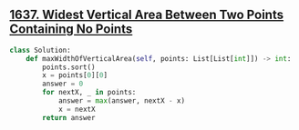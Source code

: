 ## [1637. Widest Vertical Area Between Two Points Containing No Points](https://leetcode.com/problems/widest-vertical-area-between-two-points-containing-no-points/)

```python
class Solution:
    def maxWidthOfVerticalArea(self, points: List[List[int]]) -> int:
        points.sort()
        x = points[0][0]
        answer = 0
        for nextX, _ in points:
            answer = max(answer, nextX - x)
            x = nextX
        return answer
```

